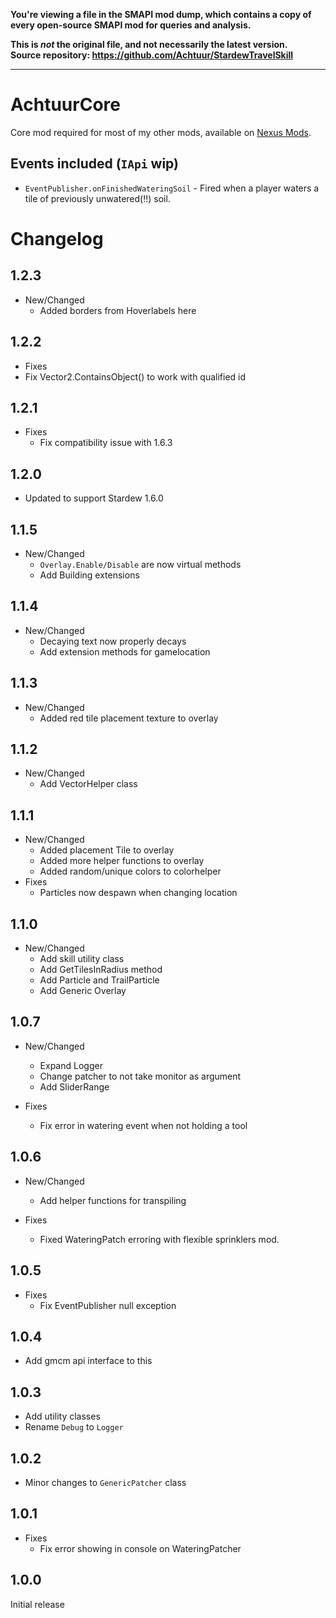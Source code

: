 **You're viewing a file in the SMAPI mod dump, which contains a copy of every open-source SMAPI mod
for queries and analysis.**

**This is _not_ the original file, and not necessarily the latest version.**  
**Source repository: https://github.com/Achtuur/StardewTravelSkill**

----

# AchtuurCore

Core mod required for most of my other mods, available on [Nexus Mods](https://www.nexusmods.com/stardewvalley/mods/16827).

## Events included (`IApi` wip)

* `EventPublisher.onFinishedWateringSoil` - Fired when a player waters a tile of previously unwatered(!!) soil.


# Changelog
## 1.2.3
* New/Changed
  * Added borders from Hoverlabels here

## 1.2.2
* Fixes
 * Fix Vector2.ContainsObject() to work with qualified id

## 1.2.1
* Fixes
  * Fix compatibility issue with 1.6.3

## 1.2.0
* Updated to support Stardew 1.6.0

## 1.1.5
* New/Changed
  * `Overlay.Enable/Disable` are now virtual methods
  * Add Building extensions

## 1.1.4
* New/Changed
  * Decaying text now properly decays
  * Add extension methods for gamelocation

## 1.1.3
* New/Changed
  * Added red tile placement texture to overlay

## 1.1.2
* New/Changed
  * Add VectorHelper class

## 1.1.1
* New/Changed
  * Added placement Tile to overlay
  * Added more helper functions to overlay
  * Added random/unique colors to colorhelper
* Fixes
  * Particles now despawn when changing location

## 1.1.0
* New/Changed
  * Add skill utility class
  * Add GetTilesInRadius method
  * Add Particle and TrailParticle
  * Add Generic Overlay

## 1.0.7
* New/Changed
  * Expand Logger 
  * Change patcher to not take monitor as argument
  * Add SliderRange

* Fixes
  * Fix error in watering event when not holding a tool


## 1.0.6
* New/Changed
  * Add helper functions for transpiling
	
* Fixes
  * Fixed WateringPatch erroring with flexible sprinklers mod.

## 1.0.5
* Fixes
  * Fix EventPublisher null exception

## 1.0.4
* Add gmcm api interface to this

## 1.0.3
* Add utility classes
* Rename `Debug` to `Logger`

## 1.0.2
* Minor changes to `GenericPatcher` class

## 1.0.1
* Fixes
	* Fix error showing in console on WateringPatcher

## 1.0.0
Initial release

<!-- ### (unreleased) Changes made:

* WateringPatcher now uses pass-through prefix method (thanks to Shockah)
* Removed leftover watering debug message -->
